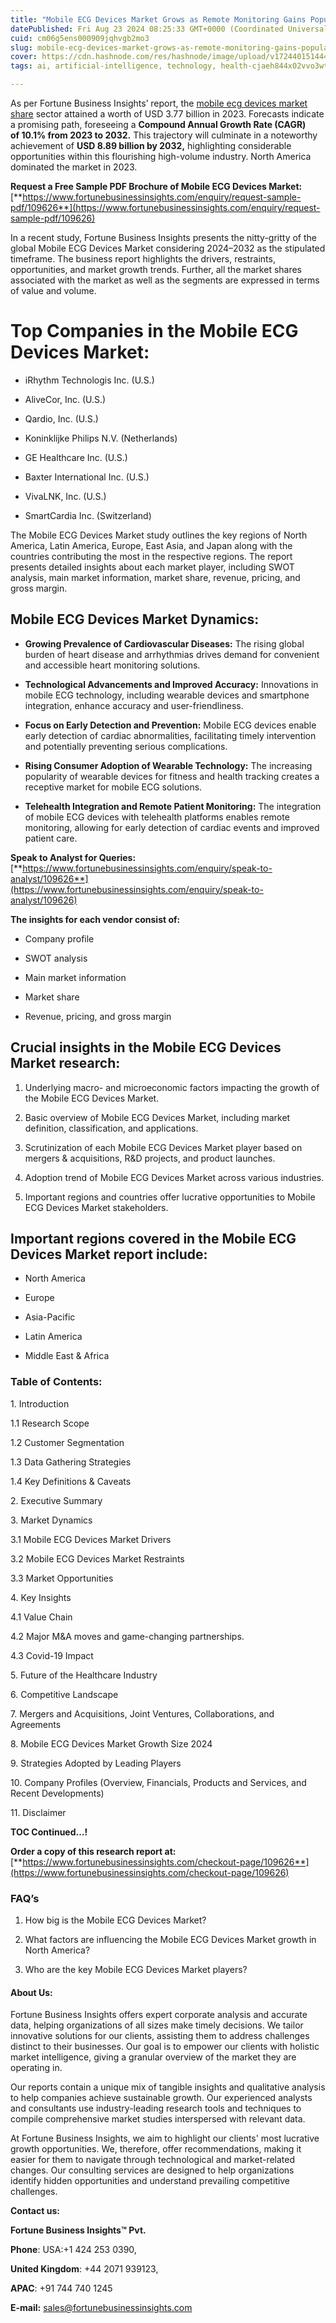 ```yaml
---
title: "Mobile ECG Devices Market Grows as Remote Monitoring Gains Popularity"
datePublished: Fri Aug 23 2024 08:25:33 GMT+0000 (Coordinated Universal Time)
cuid: cm06g5ens000909jqhvgb2mo3
slug: mobile-ecg-devices-market-grows-as-remote-monitoring-gains-popularity
cover: https://cdn.hashnode.com/res/hashnode/image/upload/v1724401514447/e0c513d4-e199-439d-ba2c-7ad1cf46988b.png
tags: ai, artificial-intelligence, technology, health-cjaeh844x02vvo3wtj5r2s75q, healthcare

---
```


As per Fortune Business Insights’ report, the [mobile ecg devices market share](https://www.fortunebusinessinsights.com/mobile-ecg-devices-market-109626) sector attained a worth of USD 3.77 billion in 2023. Forecasts indicate a promising path, foreseeing a **Compound Annual Growth Rate (CAGR) of 10.1% from 2023 to 2032.** This trajectory will culminate in a noteworthy achievement of **USD 8.89 billion by 2032,** highlighting considerable opportunities within this flourishing high-volume industry. North America dominated the market in 2023.

**Request a Free Sample PDF Brochure of Mobile ECG Devices Market:** [**https://www.fortunebusinessinsights.com/enquiry/request-sample-pdf/109626**](https://www.fortunebusinessinsights.com/enquiry/request-sample-pdf/109626)

In a recent study, Fortune Business Insights presents the nitty-gritty of the global Mobile ECG Devices Market considering 2024–2032 as the stipulated timeframe. The business report highlights the drivers, restraints, opportunities, and market growth trends. Further, all the market shares associated with the market as well as the segments are expressed in terms of value and volume.

# **Top Companies in the Mobile ECG Devices Market:**

* iRhythm Technologis Inc. (U.S.)
    
* AliveCor, Inc. (U.S.)
    
* Qardio, Inc. (U.S.)
    
* Koninklijke Philips N.V. (Netherlands)
    
* GE Healthcare Inc. (U.S.)
    
* Baxter International Inc. (U.S.)
    
* VivaLNK, Inc. (U.S.)
    
* SmartCardia Inc. (Switzerland)
    

The Mobile ECG Devices Market study outlines the key regions of North America, Latin America, Europe, East Asia, and Japan along with the countries contributing the most in the respective regions. The report presents detailed insights about each market player, including SWOT analysis, main market information, market share, revenue, pricing, and gross margin.

## Mobile ECG Devices Market **Dynamics**:

* **Growing Prevalence of Cardiovascular Diseases:** The rising global burden of heart disease and arrhythmias drives demand for convenient and accessible heart monitoring solutions.
    
* **Technological Advancements and Improved Accuracy:** Innovations in mobile ECG technology, including wearable devices and smartphone integration, enhance accuracy and user-friendliness.
    
* **Focus on Early Detection and Prevention:** Mobile ECG devices enable early detection of cardiac abnormalities, facilitating timely intervention and potentially preventing serious complications.
    
* **Rising Consumer Adoption of Wearable Technology:** The increasing popularity of wearable devices for fitness and health tracking creates a receptive market for mobile ECG solutions.
    
* **Telehealth Integration and Remote Patient Monitoring:** The integration of mobile ECG devices with telehealth platforms enables remote monitoring, allowing for early detection of cardiac events and improved patient care.
    

**Speak to Analyst for Queries:** [**https://www.fortunebusinessinsights.com/enquiry/speak-to-analyst/109626**](https://www.fortunebusinessinsights.com/enquiry/speak-to-analyst/109626)

**The insights for each vendor consist of:**

* Company profile
    
* SWOT analysis
    
* Main market information
    
* Market share
    
* Revenue, pricing, and gross margin
    

## **Crucial insights in the Mobile ECG Devices Market research:**

1. Underlying macro- and microeconomic factors impacting the growth of the Mobile ECG Devices Market.
    
2. Basic overview of Mobile ECG Devices Market, including market definition, classification, and applications.
    
3. Scrutinization of each Mobile ECG Devices Market player based on mergers & acquisitions, R&D projects, and product launches.
    
4. Adoption trend of Mobile ECG Devices Market across various industries.
    
5. Important regions and countries offer lucrative opportunities to Mobile ECG Devices Market stakeholders.
    

## **Important regions covered in the Mobile ECG Devices Market report include:**

* North America
    
* Europe
    
* Asia-Pacific
    
* Latin America
    
* Middle East & Africa
    

### **Table of Contents:**

1\. Introduction

1.1 Research Scope

1.2 Customer Segmentation

1.3 Data Gathering Strategies

1.4 Key Definitions & Caveats

2\. Executive Summary

3\. Market Dynamics

3.1 Mobile ECG Devices Market Drivers

3.2 Mobile ECG Devices Market Restraints

3.3 Market Opportunities

4\. Key Insights

4.1 Value Chain

4.2 Major M&A moves and game-changing partnerships.

4.3 Covid-19 Impact

5\. Future of the Healthcare Industry

6\. Competitive Landscape

7\. Mergers and Acquisitions, Joint Ventures, Collaborations, and Agreements

8\. Mobile ECG Devices Market Growth Size 2024

9\. Strategies Adopted by Leading Players

10\. Company Profiles (Overview, Financials, Products and Services, and Recent Developments)

11\. Disclaimer

**TOC Continued…!**

**Order a copy of this research report at:** [**https://www.fortunebusinessinsights.com/checkout-page/109626**](https://www.fortunebusinessinsights.com/checkout-page/109626)

### **FAQ’s**

1. How big is the Mobile ECG Devices Market?
    
2. What factors are influencing the Mobile ECG Devices Market growth in North America?
    
3. Who are the key Mobile ECG Devices Market players?
    

#### **About Us:**

Fortune Business Insights offers expert corporate analysis and accurate data, helping organizations of all sizes make timely decisions. We tailor innovative solutions for our clients, assisting them to address challenges distinct to their businesses. Our goal is to empower our clients with holistic market intelligence, giving a granular overview of the market they are operating in.

Our reports contain a unique mix of tangible insights and qualitative analysis to help companies achieve sustainable growth. Our experienced analysts and consultants use industry-leading research tools and techniques to compile comprehensive market studies interspersed with relevant data.

At Fortune Business Insights, we aim to highlight our clients' most lucrative growth opportunities. We, therefore, offer recommendations, making it easier for them to navigate through technological and market-related changes. Our consulting services are designed to help organizations identify hidden opportunities and understand prevailing competitive challenges.

**Contact us:**

**Fortune Business Insights™ Pvt.**

**Phone**: USA:+1 424 253 0390,

**United Kingdom**: +44 2071 939123,

**APAC**: +91 744 740 1245

**E-mail:** [sales@fortunebusinessinsights.com](mailto:sales@fortunebusinessinsights.com)